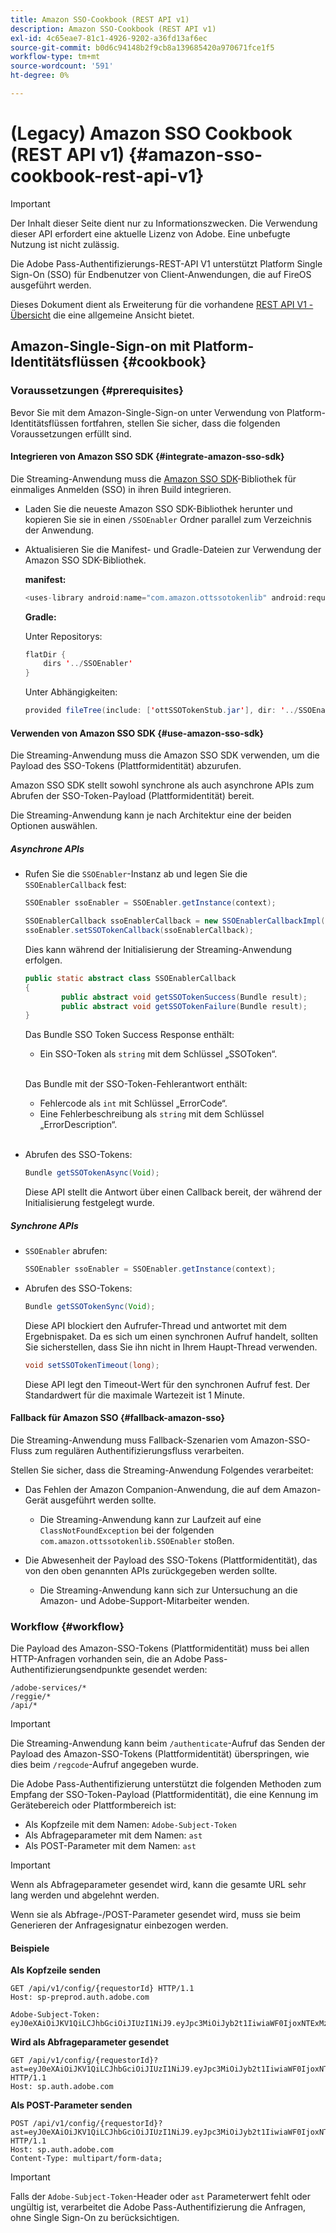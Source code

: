 ```yaml
---
title: Amazon SSO-Cookbook (REST API v1)
description: Amazon SSO-Cookbook (REST API v1)
exl-id: 4c65eae7-81c1-4926-9202-a36fd13af6ec
source-git-commit: b0d6c94148b2f9cb8a139685420a970671fce1f5
workflow-type: tm+mt
source-wordcount: '591'
ht-degree: 0%

---
```


# (Legacy) Amazon SSO Cookbook (REST API v1) {#amazon-sso-cookbook-rest-api-v1}

>[!IMPORTANT]
>
>Der Inhalt dieser Seite dient nur zu Informationszwecken. Die Verwendung dieser API erfordert eine aktuelle Lizenz von Adobe. Eine unbefugte Nutzung ist nicht zulässig.

Die Adobe Pass-Authentifizierungs-REST-API V1 unterstützt Platform Single Sign-On (SSO) für Endbenutzer von Client-Anwendungen, die auf FireOS ausgeführt werden.

Dieses Dokument dient als Erweiterung für die vorhandene [REST API V1 - Übersicht](/help/authentication/integration-guide-programmers/legacy/rest-api-v1/rest-api-overview.md) die eine allgemeine Ansicht bietet.

## Amazon-Single-Sign-on mit Platform-Identitätsflüssen {#cookbook}

### Voraussetzungen {#prerequisites}

Bevor Sie mit dem Amazon-Single-Sign-on unter Verwendung von Platform-Identitätsflüssen fortfahren, stellen Sie sicher, dass die folgenden Voraussetzungen erfüllt sind.

#### Integrieren von Amazon SSO SDK {#integrate-amazon-sso-sdk}

Die Streaming-Anwendung muss die [Amazon SSO SDK](https://tve.zendesk.com/hc/en-us/article_attachments/360064368131/ottSSOTokenLib_v1.jar)-Bibliothek für einmaliges Anmelden (SSO) in ihren Build integrieren.

* Laden Sie die neueste Amazon SSO SDK-Bibliothek herunter und kopieren Sie sie in einen `/SSOEnabler` Ordner parallel zum Verzeichnis der Anwendung.

* Aktualisieren Sie die Manifest- und Gradle-Dateien zur Verwendung der Amazon SSO SDK-Bibliothek.

  **manifest:**

  ```JAVA
  <uses-library android:name="com.amazon.ottssotokenlib" android:required="false">
  ```

  **Gradle:**

  Unter Repositorys:

  ```JAVA
  flatDir {
      dirs '../SSOEnabler'
  }
  ```

  Unter Abhängigkeiten:

  ```JAVA
  provided fileTree(include: ['ottSSOTokenStub.jar'], dir: '../SSOEnabler')
  ```

#### Verwenden von Amazon SSO SDK {#use-amazon-sso-sdk}

Die Streaming-Anwendung muss die Amazon SSO SDK verwenden, um die Payload des SSO-Tokens (Plattformidentität) abzurufen.

Amazon SSO SDK stellt sowohl synchrone als auch asynchrone APIs zum Abrufen der SSO-Token-Payload (Plattformidentität) bereit.

Die Streaming-Anwendung kann je nach Architektur eine der beiden Optionen auswählen.

##### Asynchrone APIs

* Rufen Sie die `SSOEnabler`-Instanz ab und legen Sie die `SSOEnablerCallback` fest:

  ```JAVA
  SSOEnabler ssoEnabler = SSOEnabler.getInstance(context);
  
  SSOEnablerCallback ssoEnablerCallback = new SSOEnablerCallbackImpl();
  ssoEnabler.setSSOTokenCallback(ssoEnablerCallback);
  ```

  Dies kann während der Initialisierung der Streaming-Anwendung erfolgen.

  ```JAVA
  public static abstract class SSOEnablerCallback
  {
          public abstract void getSSOTokenSuccess(Bundle result);
          public abstract void getSSOTokenFailure(Bundle result);
  }
  ```

  Das Bundle SSO Token Success Response enthält:
   * Ein SSO-Token als `string` mit dem Schlüssel „SSOToken“.

  <br/>

  Das Bundle mit der SSO-Token-Fehlerantwort enthält:
   * Fehlercode als `int` mit Schlüssel „ErrorCode“.
   * Eine Fehlerbeschreibung als `string` mit dem Schlüssel „ErrorDescription“.

  <br/>

* Abrufen des SSO-Tokens:

  ```JAVA
  Bundle getSSOTokenAsync(Void);
  ```

  Diese API stellt die Antwort über einen Callback bereit, der während der Initialisierung festgelegt wurde.

##### Synchrone APIs

* `SSOEnabler` abrufen:

  ```JAVA
  SSOEnabler ssoEnabler = SSOEnabler.getInstance(context);
  ```

* Abrufen des SSO-Tokens:

  ```JAVA
  Bundle getSSOTokenSync(Void);
  ```

  Diese API blockiert den Aufrufer-Thread und antwortet mit dem Ergebnispaket. Da es sich um einen synchronen Aufruf handelt, sollten Sie sicherstellen, dass Sie ihn nicht in Ihrem Haupt-Thread verwenden.

  ```JAVA
  void setSSOTokenTimeout(long);
  ```

  Diese API legt den Timeout-Wert für den synchronen Aufruf fest. Der Standardwert für die maximale Wartezeit ist 1 Minute.

#### Fallback für Amazon SSO {#fallback-amazon-sso}

Die Streaming-Anwendung muss Fallback-Szenarien vom Amazon-SSO-Fluss zum regulären Authentifizierungsfluss verarbeiten.

Stellen Sie sicher, dass die Streaming-Anwendung Folgendes verarbeitet:

* Das Fehlen der Amazon Companion-Anwendung, die auf dem Amazon-Gerät ausgeführt werden sollte.
   * Die Streaming-Anwendung kann zur Laufzeit auf eine `ClassNotFoundException` bei der folgenden `com.amazon.ottssotokenlib.SSOEnabler` stoßen.

* Die Abwesenheit der Payload des SSO-Tokens (Plattformidentität), das von den oben genannten APIs zurückgegeben werden sollte.
   * Die Streaming-Anwendung kann sich zur Untersuchung an die Amazon- und Adobe-Support-Mitarbeiter wenden.

### Workflow {#workflow}

Die Payload des Amazon-SSO-Tokens (Plattformidentität) muss bei allen HTTP-Anfragen vorhanden sein, die an Adobe Pass-Authentifizierungsendpunkte gesendet werden:

```
/adobe-services/*
/reggie/*
/api/*
```

>[!IMPORTANT]
> 
> Die Streaming-Anwendung kann beim `/authenticate`-Aufruf das Senden der Payload des Amazon-SSO-Tokens (Plattformidentität) überspringen, wie dies beim `/regcode`-Aufruf angegeben wurde.

Die Adobe Pass-Authentifizierung unterstützt die folgenden Methoden zum Empfang der SSO-Token-Payload (Plattformidentität), die eine Kennung im Gerätebereich oder Plattformbereich ist:

* Als Kopfzeile mit dem Namen: `Adobe-Subject-Token`
* Als Abfrageparameter mit dem Namen: `ast`
* Als POST-Parameter mit dem Namen: `ast`

>[!IMPORTANT]
>
> Wenn als Abfrageparameter gesendet wird, kann die gesamte URL sehr lang werden und abgelehnt werden.
>
> Wenn sie als Abfrage-/POST-Parameter gesendet wird, muss sie beim Generieren der Anfragesignatur einbezogen werden.

#### Beispiele

**Als Kopfzeile senden**

```HTTPS
GET /api/v1/config/{requestorId} HTTP/1.1 
Host: sp-preprod.auth.adobe.com

Adobe-Subject-Token: eyJ0eXAiOiJKV1QiLCJhbGciOiJIUzI1NiJ9.eyJpc3MiOiJyb2t1IiwiaWF0IjoxNTExMzY4ODAyLCJleHAiOjE1NDI5MDQ4MDIsImF1ZCI6ImFkb2JlIiwic3ViIjoiNWZjYzMwODctYWJmZi00OGU4LWJhZTgtODQzODViZTFkMzQwIiwiZGlkIjoiY2FmZjQ1ZDAtM2NhMy00MDg3LWI2MjMtNjFkZjNhMmNlOWM4In0.JlBFhNhNCJCDXLwBjy5tt3PtPcqbMKEIGZ6sr2NA
```

**Wird als Abfrageparameter gesendet**

```HTTPS
GET /api/v1/config/{requestorId}?ast=eyJ0eXAiOiJKV1QiLCJhbGciOiJIUzI1NiJ9.eyJpc3MiOiJyb2t1IiwiaWF0IjoxNTExMzY4ODAyLCJleHAiOjE1NDI5MDQ4MDIsImF1ZCI6ImFkb2JlIiwic3ViIjoiNWZjYzMwODctYWJmZi00OGU4LWJhZTgtODQzODViZTFkMzQwIiwiZGlkIjoiY2FmZjQ1ZDAtM2NhMy00MDg3LWI2MjMtNjFkZjNhMmNlOWM4In0.JlBFhNhNCJCDXLwBjy5tt3PtPcqbMKEIGZ6sr2NA HTTP/1.1
Host: sp.auth.adobe.com
```

**Als POST-Parameter senden**

```HTTPS
POST /api/v1/config/{requestorId}?ast=eyJ0eXAiOiJKV1QiLCJhbGciOiJIUzI1NiJ9.eyJpc3MiOiJyb2t1IiwiaWF0IjoxNTExMzY4ODAyLCJleHAiOjE1NDI5MDQ4MDIsImF1ZCI6ImFkb2JlIiwic3ViIjoiNWZjYzMwODctYWJmZi00OGU4LWJhZTgtODQzODViZTFkMzQwIiwiZGlkIjoiY2FmZjQ1ZDAtM2NhMy00MDg3LWI2MjMtNjFkZjNhMmNlOWM4In0.Jl\_BFhN\_h\_NCJCDXLwBjy5tt3PtPcqbMKEIGZ6sr2NA HTTP/1.1
Host: sp.auth.adobe.com 
Content-Type: multipart/form-data;
```

>[!IMPORTANT]
>
> Falls der `Adobe-Subject-Token`-Header oder `ast` Parameterwert fehlt oder ungültig ist, verarbeitet die Adobe Pass-Authentifizierung die Anfragen, ohne Single Sign-On zu berücksichtigen.
